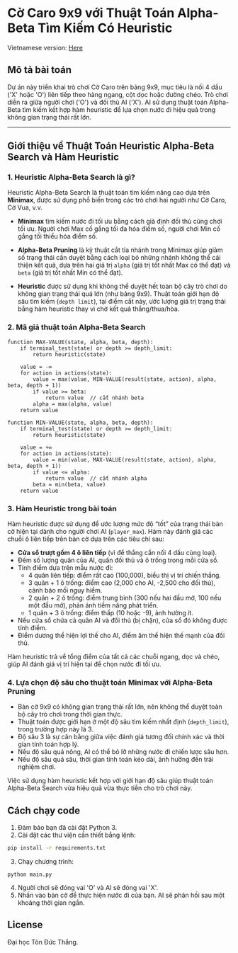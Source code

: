 # Cờ Caro 9x9 với Thuật Toán Alpha-Beta Tìm Kiếm Có Heuristic

Vietnamese version: [Here](README.vi.md)

## Mô tả bài toán

Dự án này triển khai trò chơi Cờ Caro trên bảng 9x9, mục tiêu là nối 4 dấu ('X' hoặc 'O') liên tiếp theo hàng ngang, cột dọc hoặc đường chéo. Trò chơi diễn ra giữa người chơi ('O') và đối thủ AI ('X'). AI sử dụng thuật toán Alpha-Beta tìm kiếm kết hợp hàm heuristic để lựa chọn nước đi hiệu quả trong không gian trạng thái rất lớn.

---

## Giới thiệu về Thuật Toán Heuristic Alpha-Beta Search và Hàm Heuristic

### 1. Heuristic Alpha-Beta Search là gì?

Heuristic Alpha-Beta Search là thuật toán tìm kiếm nâng cao dựa trên **Minimax**, được sử dụng phổ biến trong các trò chơi hai người như Cờ Caro, Cờ Vua, v.v.

- **Minimax** tìm kiếm nước đi tối ưu bằng cách giả định đối thủ cũng chơi tối ưu. Người chơi Max cố gắng tối đa hóa điểm số, người chơi Min cố gắng tối thiểu hóa điểm số.

- **Alpha-Beta Pruning** là kỹ thuật cắt tỉa nhánh trong Minimax giúp giảm số trạng thái cần duyệt bằng cách loại bỏ những nhánh không thể cải thiện kết quả, dựa trên hai giá trị `alpha` (giá trị tốt nhất Max có thể đạt) và `beta` (giá trị tốt nhất Min có thể đạt).

- **Heuristic** được sử dụng khi không thể duyệt hết toàn bộ cây trò chơi do không gian trạng thái quá lớn (như bảng 9x9). Thuật toán giới hạn độ sâu tìm kiếm (`depth limit`), tại điểm cắt này, ước lượng giá trị trạng thái bằng hàm heuristic thay vì chờ kết quả thắng/thua/hòa.

### 2. Mã giả thuật toán Alpha-Beta Search

```pseudo
function MAX-VALUE(state, alpha, beta, depth):
    if terminal_test(state) or depth >= depth_limit:
        return heuristic(state)

    value = -∞
    for action in actions(state):
        value = max(value, MIN-VALUE(result(state, action), alpha, beta, depth + 1))
        if value >= beta:
            return value  // cắt nhánh beta
        alpha = max(alpha, value)
    return value

function MIN-VALUE(state, alpha, beta, depth):
    if terminal_test(state) or depth >= depth_limit:
        return heuristic(state)

    value = +∞
    for action in actions(state):
        value = min(value, MAX-VALUE(result(state, action), alpha, beta, depth + 1))
        if value <= alpha:
            return value  // cắt nhánh alpha
        beta = min(beta, value)
    return value
```

### 3. Hàm Heuristic trong bài toán

Hàm heuristic được sử dụng để ước lượng mức độ “tốt” của trạng thái bàn cờ hiện tại dành cho người chơi AI (`player_max`). Hàm này đánh giá các chuỗi ô liên tiếp trên bàn cờ dựa trên các tiêu chí sau:

- **Cửa sổ trượt gồm 4 ô liên tiếp** (vì để thắng cần nối 4 dấu cùng loại).
- Đếm số lượng quân của AI, quân đối thủ và ô trống trong mỗi cửa sổ.
- Tính điểm dựa trên mẫu nước đi:
  - 4 quân liên tiếp: điểm rất cao (100,000), biểu thị vị trí chiến thắng.
  - 3 quân + 1 ô trống: điểm cao (2,000 cho AI, -2,500 cho đối thủ), cảnh báo mối nguy hiểm.
  - 2 quân + 2 ô trống: điểm trung bình (300 nếu hai đầu mở, 100 nếu một đầu mở), phản ánh tiềm năng phát triển.
  - 1 quân + 3 ô trống: điểm thấp (10 hoặc -9), ảnh hưởng ít.
- Nếu cửa sổ chứa cả quân AI và đối thủ (bị chặn), cửa sổ đó không được tính điểm.
- Điểm dương thể hiện lợi thế cho AI, điểm âm thể hiện thế mạnh của đối thủ.

Hàm heuristic trả về tổng điểm của tất cả các chuỗi ngang, dọc và chéo, giúp AI đánh giá vị trí hiện tại để chọn nước đi tối ưu.

### 4. Lựa chọn độ sâu cho thuật toán Minimax với Alpha-Beta Pruning

- Bàn cờ 9x9 có không gian trạng thái rất lớn, nên không thể duyệt toàn bộ cây trò chơi trong thời gian thực.
- Thuật toán được giới hạn ở một độ sâu tìm kiếm nhất định (`depth_limit`), trong trường hợp này là 3.
- Độ sâu 3 là sự cân bằng giữa việc đánh giá tương đối chính xác và thời gian tính toán hợp lý.
- Nếu độ sâu quá nông, AI có thể bỏ lỡ những nước đi chiến lược sâu hơn.
- Nếu độ sâu quá sâu, thời gian tính toán kéo dài, ảnh hưởng đến trải nghiệm chơi.

Việc sử dụng hàm heuristic kết hợp với giới hạn độ sâu giúp thuật toán Alpha-Beta Search vừa hiệu quả vừa thực tiễn cho trò chơi này.

## Cách chạy code

1. Đảm bảo bạn đã cài đặt Python 3.
2. Cài đặt các thư viện cần thiết bằng lệnh:

```bash
pip install -r requirements.txt
```

3. Chạy chương trình:

```
python main.py
```

4. Người chơi sẽ đóng vai 'O' và AI sẽ đóng vai 'X'.
5. Nhấn vào bàn cờ để thực hiện nước đi của bạn. AI sẽ phản hồi sau một khoảng thời gian ngắn.

## License

Đại học Tôn Đức Thắng.
